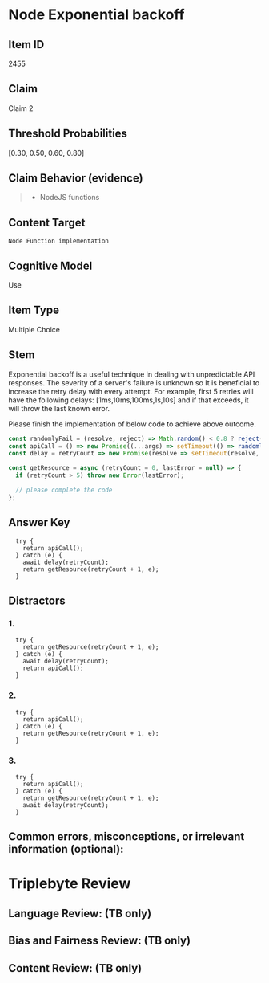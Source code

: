 # Node Exponential backoff

## Item ID
2455

## Claim
Claim 2

## Threshold Probabilities
[0.30, 0.50, 0.60, 0.80]

## Claim Behavior (evidence)
> - NodeJS functions

## Content Target
`Node Function implementation`

## Cognitive Model
Use

## Item Type
Multiple Choice

## Stem
Exponential backoff is a useful technique in dealing with unpredictable API responses. The severity of a server's failure is unknown so It is beneficial to increase the retry delay with every attempt.
For example, first 5 retries will have the following delays: [1ms,10ms,100ms,1s,10s] and if that exceeds, it will throw the last known error.

Please finish the implementation of below code to achieve above outcome.

```javascript
const randomlyFail = (resolve, reject) => Math.random() < 0.8 ? reject() : resolve();
const apiCall = () => new Promise((...args) => setTimeout(() => randomlyFail(...args), 1000));
const delay = retryCount => new Promise(resolve => setTimeout(resolve, 10 ** retryCount));

const getResource = async (retryCount = 0, lastError = null) => {
  if (retryCount > 5) throw new Error(lastError);

  // please complete the code
};

```
## Answer Key

```
  try {
    return apiCall();
  } catch (e) {
    await delay(retryCount);
    return getResource(retryCount + 1, e);
  }
```

## Distractors

### 1.
```
  try {
    return getResource(retryCount + 1, e);
  } catch (e) {
    await delay(retryCount);
    return apiCall();
  }
```

### 2.
```
  try {
    return apiCall();
  } catch (e) {
    return getResource(retryCount + 1, e);
  }
```

### 3.
```
  try {
    return apiCall();
  } catch (e) {
    return getResource(retryCount + 1, e);
    await delay(retryCount);
  }
```

## Common errors, misconceptions, or irrelevant information (optional):


# Triplebyte Review


## Language Review: (TB only)


## Bias and Fairness Review: (TB only)


## Content Review: (TB only)